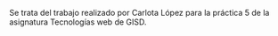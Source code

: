 Se trata del trabajo realizado por Carlota López para la práctica 5 de la asignatura Tecnologías web de GISD.
